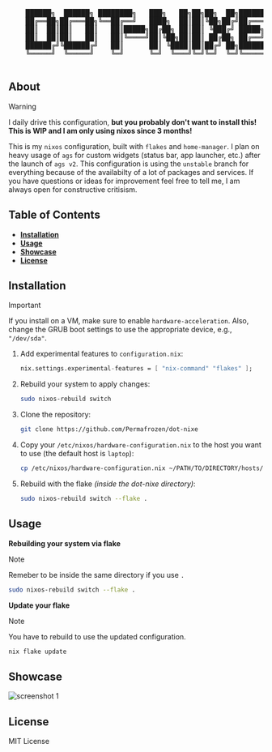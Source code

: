 <div align="center">
  <pre>
    ██████╗  ██████╗ ████████╗   ███╗   ██╗██╗██╗  ██╗███████╗
    ██╔══██╗██╔═══██╗╚══██╔══╝   ████╗  ██║██║╚██╗██╔╝██╔════╝
    ██║  ██║██║   ██║   ██║█████╗██╔██╗ ██║██║ ╚███╔╝ █████╗  
    ██║  ██║██║   ██║   ██║╚════╝██║╚██╗██║██║ ██╔██╗ ██╔══╝  
    ██████╔╝╚██████╔╝   ██║      ██║ ╚████║██║██╔╝ ██╗███████╗
    ╚═════╝  ╚═════╝    ╚═╝      ╚═╝  ╚═══╝╚═╝╚═╝  ╚═╝╚══════╝
  </pre>
</div>

## About
> [!WARNING]
> I daily drive this configuration, **but you probably don't want to install this! This is WIP and I am only using nixos since 3 months!**

This is my `nixos` configuration, built with `flakes` and `home-manager`. I plan on heavy usage of `ags` for custom widgets (status bar, app launcher, etc.) after the launch of `ags v2`. This configuration is using the `unstable` branch  for everything because of the availabilty of a lot of packages and services. If you have questions or ideas for improvement feel free to tell me, I am always open for constructive critisism.

## Table of Contents
- **[Installation](#installation)**
- **[Usage](#usage)**
- **[Showcase](#showcase)**
- **[License](#license)**

## Installation
> [!IMPORTANT]
> If you install on a VM, make sure to enable `hardware-acceleration`. Also, change the GRUB boot settings to use the appropriate device, e.g., `"/dev/sda"`.

1. Add experimental features to `configuration.nix`:
    ```nix
    nix.settings.experimental-features = [ "nix-command" "flakes" ];
    ```

2. Rebuild your system to apply changes:
    ```bash
    sudo nixos-rebuild switch
    ```

3. Clone the repository:
    ```bash
    git clone https://github.com/Permafrozen/dot-nixe
    ```

4. Copy your `/etc/nixos/hardware-configuration.nix` to the host you want to use (the default host is `laptop`):
    ```bash
    cp /etc/nixos/hardware-configuration.nix ~/PATH/TO/DIRECTORY/hosts/laptop
    ```

5. Rebuild with the flake *(inside the dot-nixe directory)*:
    ```bash
    sudo nixos-rebuild switch --flake .
    ```

## Usage
**Rebuilding your system via flake**
> [!NOTE]
> Remeber to be inside the same directory if you use `.`
```bash
sudo nixos-rebuild switch --flake .
```

**Update your flake**
> [!NOTE]
> You have to rebuild to use the updated configuration.
```bash
nix flake update
```
## Showcase
![screenshot 1](assets/showcase/showcase_grey.png)

## License
MIT License
